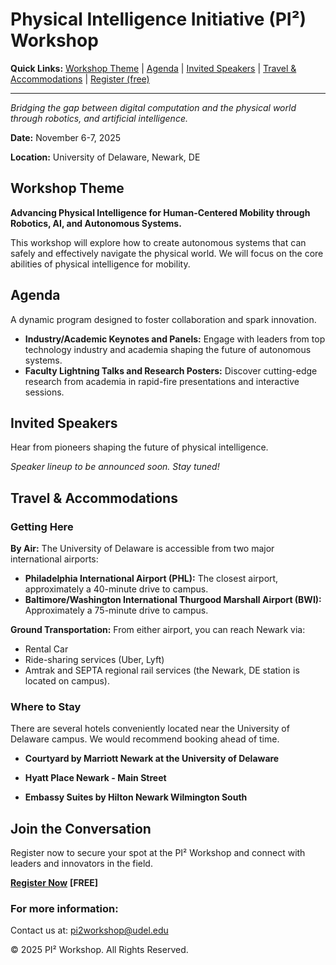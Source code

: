 # Physical Intelligence Initiative (PI²) Workshop


**Quick Links:**
[Workshop Theme](#workshop-theme) | [Agenda](#agenda) | [Invited Speakers](#invited-speakers) | [Travel & Accommodations](#travel--accommodations) | [Register (free)](#join-the-conversation)

---

*Bridging the gap between digital computation and the physical world through robotics, and artificial intelligence.*

**Date:** November 6-7, 2025

**Location:** University of Delaware, Newark, DE

## Workshop Theme

**Advancing Physical Intelligence for Human-Centered Mobility through Robotics, AI, and Autonomous Systems.**

This workshop will explore how to create autonomous systems that can safely and effectively navigate the physical world.
We will focus on the core abilities of physical intelligence for mobility.

## Agenda

A dynamic program designed to foster collaboration and spark innovation.

* **Industry/Academic Keynotes and Panels:** Engage with leaders from top technology industry and academia shaping the future of autonomous systems.
* **Faculty Lightning Talks and Research Posters:** Discover cutting-edge research from academia in rapid-fire presentations and interactive sessions.

## Invited Speakers

Hear from pioneers shaping the future of physical intelligence.

*Speaker lineup to be announced soon. Stay tuned!*

## Travel & Accommodations

### Getting Here

**By Air:** The University of Delaware is accessible from two major international airports:
* **Philadelphia International Airport (PHL):** The closest airport, approximately a 40-minute drive to campus.
* **Baltimore/Washington International Thurgood Marshall Airport (BWI):** Approximately a 75-minute drive to campus.

**Ground Transportation:** From either airport, you can reach Newark via:
* Rental Car
* Ride-sharing services (Uber, Lyft)
* Amtrak and SEPTA regional rail services (the Newark, DE station is located on campus).

### Where to Stay

There are several hotels conveniently located near the University of Delaware campus. We would recommend booking ahead of time.

* **Courtyard by Marriott Newark at the University of Delaware**

* **Hyatt Place Newark - Main Street**

* **Embassy Suites by Hilton Newark Wilmington South**

## Join the Conversation

Register now to secure your spot at the PI² Workshop and connect with leaders and innovators in the field.

[**Register Now**](https://udel.ungerboeck.net/prod/emc00/register.aspx?aat=45715937454c4f424a6a47625a4e6d5667426c77726b71533333304b5759616e47395a784c4244336c51453d) **[FREE]**

### For more information:

Contact us at: [pi2workshop@udel.edu](mailto:pi2workshop@udel.edu)

© 2025 PI² Workshop. All Rights Reserved.
